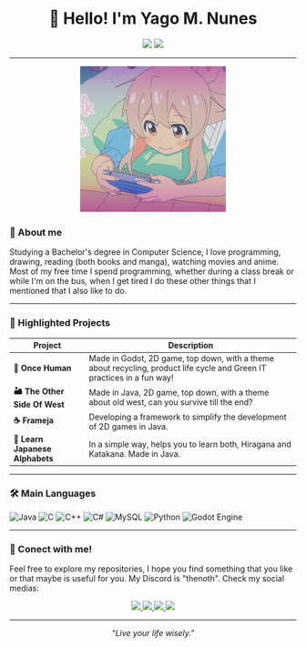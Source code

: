 <h1 align="center">👋 Hello! I'm Yago M. Nunes</h1>

<p align="center">
  <img src="https://img.shields.io/github/stars/NothermanVEVO?label=Estrelas&style=social" />
  <img src="https://img.shields.io/github/followers/NothermanVEVO?label=Seguidores&style=social" />
</p>

---

<p align="center">
  <img src="imgs/gaming.jpg" width = "256" height = "256" alt="Ola">
</p>

### 🌟 About me
Studying a Bachelor's degree in Computer Science, I love programming, drawing, reading (both books and manga), watching movies and anime. Most of my free time I spend programming, whether during a class break or while I'm on the bus, when I get tired I do these other things that I mentioned that I also like to do.

---

### 🚀 Highlighted Projects
| Project | Description |
| ------- | --------- |
| **🌱 Once Human** | Made in Godot, 2D game, top down, with a theme about recycling, product life cycle and Green IT practices in a fun way! |
| **🏜️ The Other Side Of West** | Made in Java, 2D game, top down, with a theme about old west, can you survive till the end? |
| **☕ Frameja** | Developing a framework to simplify the development of 2D games in Java. |
| **🐉 Learn Japanese Alphabets** | In a simple way, helps you to learn both, Hiragana and Katakana. Made in Java. |

---

### 🛠️ Main Languages
![Java](https://img.shields.io/badge/Java-ED8B00?style=for-the-badge&logo=java&logoColor=white)
![C](https://img.shields.io/badge/C-00599C?style=for-the-badge&logo=c&logoColor=white)
![C++](https://img.shields.io/badge/C++-00599C?style=for-the-badge&logo=c%2B%2B&logoColor=white)
![C#](https://img.shields.io/badge/C%23-239120?style=for-the-badge&logo=c-sharp&logoColor=white)
![MySQL](https://img.shields.io/badge/MySQL-00758F?style=for-the-badge&logo=mysql&logoColor=white)
![Python](https://img.shields.io/badge/Python-FFD43B?style=for-the-badge&logo=python&logoColor=darkgreen)
![Godot Engine](https://img.shields.io/badge/Godot%20Engine-478CBF?style=for-the-badge&logo=godot-engine&logoColor=white)

---

### 🤝 Conect with me!
Feel free to explore my repositories, I hope you find something that you like or that maybe is useful for you. My Discord is "thenoth". Check my social medias:

<p align="center">
  <a href="https://discord.com/users/thenoth">
    <img src="https://img.shields.io/badge/Discord-5865F2?style=for-the-badge&logo=discord&logoColor=white" />
  </a>
  <a href="https://instagram.com/_notherman_">
    <img src="https://img.shields.io/badge/Instagram-E4405F?style=for-the-badge&logo=instagram&logoColor=white" />
  </a>
  <a href="https://twitter.com/Notherman2">
    <img src="https://img.shields.io/badge/X-000000?style=for-the-badge&logo=x&logoColor=white" />
  </a>
  <a href="https://www.linkedin.com/in/yago-nunes-0918811ab">
    <img src="https://img.shields.io/badge/LinkedIn-0077B5?style=for-the-badge&logo=linkedin&logoColor=white" />
  </a>
</p>

---

<p align="center"><em>“Live your life wisely.”</em></p>
